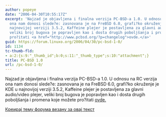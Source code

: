 ```yaml
---
author: popeye
date: "2006-04-30T10:55:17Z"
excerpt: 'Najzad je objavljena i finalna verzija PC-BSD-a 1.0. U odnosu na RC verzija
  ona nam donosi slede?e: zasnovana je na FreBSD 6.0, grafi?ko okruženje je KDE u
  najnovijoj verziji 3.5.2, Kaffeine plejer je postavljena za glavni audio/video plejer,
  veliki broj bugova je popravljen kao i dosta drugih poboljšanja i promena koje možete
  pro?itati <a href="http://www.pcbsd.org/?p=changelog">ovde.</a>'
guid: https://forum.linuxo.org/2006/04/30/pc-bsd-1-0/
id: 1134
tc-thumb-fld:
- a:2:{s:9:"_thumb_id";b:0;s:11:"_thumb_type";s:10:"attachment";}
title: PC-BSD 1.0
url: /pc-bsd-1-0/
---
```

Najzad je objavljena i finalna verzija PC-BSD-a 1.0. U odnosu na RC verzija ona nam donosi slede?e: zasnovana je na FreBSD 6.0, grafi?ko okruženje je KDE u najnovijoj verziji 3.5.2, Kaffeine plejer je postavljena za glavni audio/video plejer, veliki broj bugova je popravljen kao i dosta drugih poboljšanja i promena koje možete pro?itati [ovde.](http://www.pcbsd.org/?p=changelog)<!--break-->

[Креирај тему форума везану за овај текст](https://linuxo.org/nova-tema-na-forumu/?se_pid=1134)